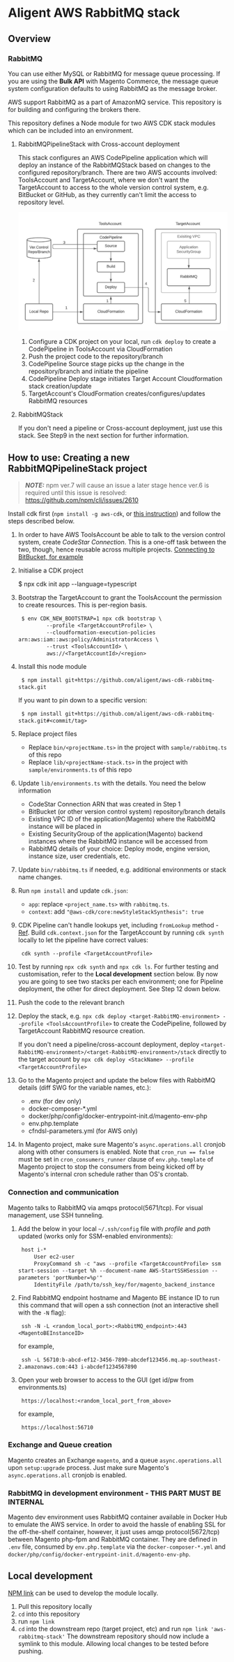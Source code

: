 # Aligent AWS RabbitMQ stack

## Overview
### RabbitMQ
You can use either MySQL or RabbitMQ for message queue processing. If you are using the **Bulk API** with Magento Commerce, the message queue system configuration defaults to using RabbitMQ as the message broker. 

AWS support RabbitMQ as a part of AmazonMQ service. This repository is for building and configuring the brokers there.

This repository defines a Node module for two AWS CDK stack modules which can be included into an environment.

1. RabbitMQPipelineStack with Cross-account deployment

    This stack configures an AWS CodePipeline application which will deploy an instance of the RabbitMQStack based on changes to the configured repository/branch.
    There are two AWS accounts involved: ToolsAccount and TargetAccount, where we don't want the TargetAccount to access to the whole version control system, e.g. BitBucket or GitHub, as they currently can't limit the access to repository level.

    ![Diagram](CDKPipeline-RabbitMQ.jpeg)

    1. Configure a CDK project on your local, run `cdk deploy` to create a CodePipeline in ToolsAccount via CloudFormation
    2. Push the project code to the repository/branch
    3. CodePipeline Source stage picks up the change in the repository/branch and initiate the pipeline
    4. CodePipeline Deploy stage initiates Target Account Cloudformation stack creation/update
    5. TargetAccount's CloudFormation creates/configures/updates RabbitMQ resources


2. RabbitMQStack

    If you don't need a pipeline or Cross-account deployment, just use this stack. See Step9 in the next section for further information.

## How to use: Creating a new RabbitMQPipelineStack project

> **_NOTE:_** npm ver.7 will cause an issue a later stage hence ver.6 is required until this issue is resolved: https://github.com/npm/cli/issues/2610

Install cdk first (`npm install -g aws-cdk`, or [this instruction](https://docs.aws.amazon.com/cdk/latest/guide/getting_started.html)) and follow the steps described below.


1. In order to have AWS ToolsAccount be able to talk to the version control system, create *CodeStar Connection*. This is a one-off task between the two, though, hence reusable across multiple projects. [Connecting to BitBucket, for example](https://docs.aws.amazon.com/dtconsole/latest/userguide/connections-create-bitbucket.html)

2. Initialise a CDK project

    $ npx cdk init app --language=typescript

3. Bootstrap the TargetAccount to grant the ToolsAccount the permission to create resources. This is per-region basis.

        $ env CDK_NEW_BOOTSTRAP=1 npx cdk bootstrap \
                --profile <TargetAccountProfile> \
                --cloudformation-execution-policies arn:aws:iam::aws:policy/AdministratorAccess \
                --trust <ToolsAccountId> \
                aws://<TargetAccountId>/<region>

4. Install this node module

        $ npm install git+https://github.com/aligent/aws-cdk-rabbitmq-stack.git

    If you want to pin down to a specific version:

        $ npm install git+https://github.com/aligent/aws-cdk-rabbitmq-stack.git#<commit/tag>

5. Replace project files

    - Replace `bin/<projectName.ts>` in the project with `sample/rabbitmq.ts` of this repo
    - Replace `lib/<projectName-stack.ts>` in the project with `sample/environments.ts` of this repo

6. Update `lib/environments.ts` with the details. You need the below information

    - CodeStar Connection ARN that was created in Step 1
    - BitBucket (or other version control system) repository/branch details
    - Existing VPC ID of the application(Magento) where the RabbitMQ instance will be placed in
    - Existing SecurityGroup of the application(Magento) backend instances where the RabbitMQ instance will be accessed from
    - RabbitMQ details of your choice: Deploy mode, engine version, instance size, user credentials, etc.

7. Update `bin/rabbitmq.ts` if needed, e.g. additional environments or stack name changes.

8. Run `npm install` and update `cdk.json`:

    - `app`: replace `<project_name.ts>` with `rabbitmq.ts`.
    - `context`: add `"@aws-cdk/core:newStyleStackSynthesis": true`

9. CDK Pipeline can't handle lookups yet, including `fromLookup` method - [Ref](https://github.com/aws/aws-cdk/issues/11576#issuecomment-730351206). Build `cdk.context.json` for the TargetAccount by running `cdk synth` locally to let the pipeline have correct values:

        cdk synth --profile <TargetAccountProfile>

10. Test by running `npx cdk synth` and `npx cdk ls`. For further testing and customisation, refer to the **Local development** section below. By now you are going to see two stacks per each environment; one for Pipeline deployment, the other for direct deployment. See Step 12 down below.

11. Push the code to the relevant branch

12. Deploy the stack, e.g. `npx cdk deploy <target-RabbitMQ-environment> --profile <ToolsAccountProfile>` to create the CodePipeline, followed by TargetAccount RabbitMQ resource creation. 

    If you don't need a pipeline/cross-account deployment, deploy `<target-RabbitMQ-environment>/<target-RabbitMQ-environment>/stack` directly to the target account by `npx cdk deploy <StackName> --profile <TargetAccountProfile>`

13. Go to the Magento project and update the below files with RabbitMQ details (diff SWG for the variable names, etc.):

    - .env (for dev only)
    - docker-composer-*.yml
    - docker/php/config/docker-entrypoint-init.d/magento-env-php
    - env.php.template
    - cfndsl-parameters.yml (for AWS only)

14. In Magento project, make sure Magento's `async.operations.all` cronjob along with other consumers is enabled. Note that `cron_run == false` must be set in `cron_consumers_runner` clause of `env.php.template` of Magento project to stop the consumers from being kicked off by Magento's internal cron schedule rather than OS's crontab.


### Connection and communication
Magento talks to RabbitMQ via amqps protocol(5671/tcp). For visual management, use SSH tunneling.
1. Add the below in your local `~/.ssh/config` file with *profile* and *path* updated (works only for SSM-enabled environments):

        host i-*
            User ec2-user
            ProxyCommand sh -c "aws --profile <TargetAccountProfile> ssm start-session --target %h --document-name AWS-StartSSHSession --parameters 'portNumber=%p'"
            IdentityFile /path/to/ssh_key/for/magento_backend_instance

2. Find RabbitMQ endpoint hostname and Magento BE instance ID to run this command that will open a ssh connection (not an interactive shell with the `-N` flag):

        ssh -N -L <random_local_port>:<RabbitMQ_endpoint>:443 <MagentoBEInstanceID>

    for example,

        ssh -L 56710:b-abcd-ef12-3456-7890-abcdef123456.mq.ap-southeast-2.amazonaws.com:443 i-abcdef1234567890

3. Open your web browser to access to the GUI (get id/pw from environments.ts)

        https://localhost:<random_local_port_from_above>

    for example,

        https://localhost:56710

### Exchange and Queue creation
Magento creates an Exchange `magento`, and a queue `async.operations.all` upon `setup:upgrade` process. Just make sure Magento's `async.operations.all` cronjob is enabled.

### RabbitMQ in development environment - THIS PART MUST BE INTERNAL
Magento dev environment uses RabbitMQ container available in Docker Hub to emulate the AWS service. In order to avoid the hassle of enabling SSL for the off-the-shelf container, however, it just uses amqp protocol(5672/tcp) between Magento php-fpm and RabbitMQ container. They are defined in `.env` file, consumed by `env.php.template` via the `docker-composer-*.yml` and `docker/php/config/docker-entrypoint-init.d/magento-env-php`.


## Local development
[NPM link](https://docs.npmjs.com/cli/v7/commands/npm-link) can be used to develop the module locally.
1. Pull this repository locally
2. `cd` into this repository
3. run `npm link`
4. `cd` into the downstream repo (target project, etc) and run `npm link 'aws-rabbitmq-stack'`
The downstream repository should now include a symlink to this module. Allowing local changes to be tested before pushing.